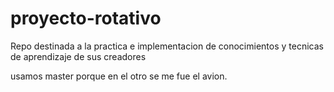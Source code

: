 # proyecto-rotativo
Repo destinada a la practica e implementacion de conocimientos y tecnicas de aprendizaje de sus creadores

usamos master porque en el otro se me fue el avion.
